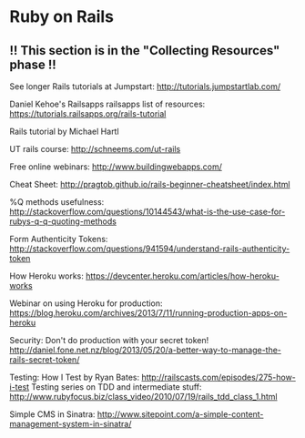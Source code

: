 # Ruby on Rails

## !! This section is in the "Collecting Resources" phase !!

See longer Rails tutorials at Jumpstart:
http://tutorials.jumpstartlab.com/

Daniel Kehoe's Railsapps
railsapps list of resources:
https://tutorials.railsapps.org/rails-tutorial

Rails tutorial by Michael Hartl

UT rails course:
http://schneems.com/ut-rails

Free online webinars:
http://www.buildingwebapps.com/

Cheat Sheet:
http://pragtob.github.io/rails-beginner-cheatsheet/index.html

%Q methods usefulness: 
http://stackoverflow.com/questions/10144543/what-is-the-use-case-for-rubys-q-q-quoting-methods

Form Authenticity Tokens:
http://stackoverflow.com/questions/941594/understand-rails-authenticity-token

How Heroku works:
https://devcenter.heroku.com/articles/how-heroku-works

Webinar on using Heroku for production:
https://blog.heroku.com/archives/2013/7/11/running-production-apps-on-heroku

Security: Don't do production with your secret token!
http://daniel.fone.net.nz/blog/2013/05/20/a-better-way-to-manage-the-rails-secret-token/

Testing:
How I Test by Ryan Bates:
http://railscasts.com/episodes/275-how-i-test
Testing series on TDD and intermediate stuff:
http://www.rubyfocus.biz/class_video/2010/07/19/rails_tdd_class_1.html

Simple CMS in Sinatra:
http://www.sitepoint.com/a-simple-content-management-system-in-sinatra/

